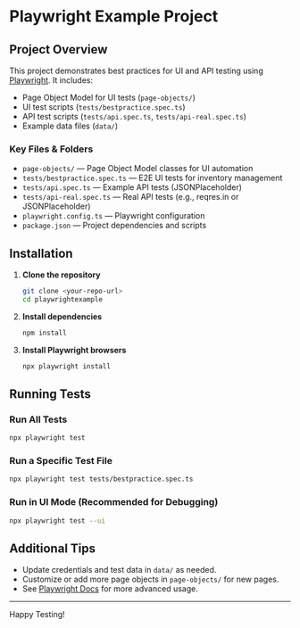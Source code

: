 # Playwright Example Project

## Project Overview
This project demonstrates best practices for UI and API testing using [Playwright](https://playwright.dev/). It includes:

- Page Object Model for UI tests (`page-objects/`)
- UI test scripts (`tests/bestpractice.spec.ts`)
- API test scripts (`tests/api.spec.ts`, `tests/api-real.spec.ts`)
- Example data files (`data/`)

### Key Files & Folders
- `page-objects/` — Page Object Model classes for UI automation
- `tests/bestpractice.spec.ts` — E2E UI tests for inventory management
- `tests/api.spec.ts` — Example API tests (JSONPlaceholder)
- `tests/api-real.spec.ts` — Real API tests (e.g., reqres.in or JSONPlaceholder)
- `playwright.config.ts` — Playwright configuration
- `package.json` — Project dependencies and scripts

## Installation

1. **Clone the repository**
   ```sh
   git clone <your-repo-url>
   cd playwrightexample
   ```

2. **Install dependencies**
   ```sh
   npm install
   ```

3. **Install Playwright browsers**
   ```sh
   npx playwright install
   ```

## Running Tests

### Run All Tests
```sh
npx playwright test
```

### Run a Specific Test File
```sh
npx playwright test tests/bestpractice.spec.ts
```

### Run in UI Mode (Recommended for Debugging)
```sh
npx playwright test --ui
```

## Additional Tips
- Update credentials and test data in `data/` as needed.
- Customize or add more page objects in `page-objects/` for new pages.
- See [Playwright Docs](https://playwright.dev/docs/intro) for more advanced usage.

---

Happy Testing!
